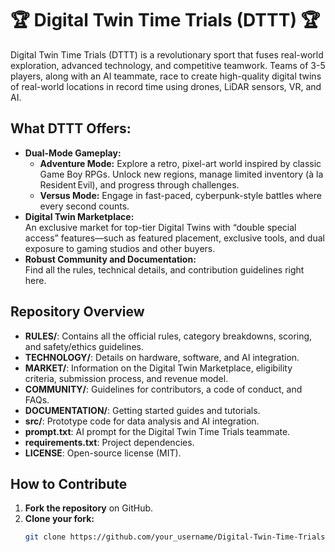 # 🏆 Digital Twin Time Trials (DTTT) 🏆

Digital Twin Time Trials (DTTT) is a revolutionary sport that fuses real-world exploration, advanced technology, and competitive teamwork. Teams of 3-5 players, along with an AI teammate, race to create high-quality digital twins of real-world locations in record time using drones, LiDAR sensors, VR, and AI.

## What DTTT Offers:
- **Dual-Mode Gameplay:**  
  - **Adventure Mode:** Explore a retro, pixel-art world inspired by classic Game Boy RPGs. Unlock new regions, manage limited inventory (à la Resident Evil), and progress through challenges.
  - **Versus Mode:** Engage in fast-paced, cyberpunk-style battles where every second counts.
- **Digital Twin Marketplace:**  
  An exclusive market for top-tier Digital Twins with “double special access” features—such as featured placement, exclusive tools, and dual exposure to gaming studios and other buyers.
- **Robust Community and Documentation:**  
  Find all the rules, technical details, and contribution guidelines right here.

## Repository Overview
- **RULES/**: Contains all the official rules, category breakdowns, scoring, and safety/ethics guidelines.
- **TECHNOLOGY/**: Details on hardware, software, and AI integration.
- **MARKET/**: Information on the Digital Twin Marketplace, eligibility criteria, submission process, and revenue model.
- **COMMUNITY/**: Guidelines for contributors, a code of conduct, and FAQs.
- **DOCUMENTATION/**: Getting started guides and tutorials.
- **src/**: Prototype code for data analysis and AI integration.
- **prompt.txt**: AI prompt for the Digital Twin Time Trials teammate.
- **requirements.txt**: Project dependencies.
- **LICENSE**: Open-source license (MIT).

## How to Contribute
1. **Fork the repository** on GitHub.
2. **Clone your fork:**
   ```bash
   git clone https://github.com/your_username/Digital-Twin-Time-Trials.git
